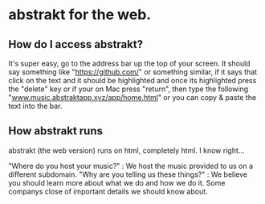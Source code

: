 # abstrakt for the web. 

## How do I access abstrakt?

It's super easy, go to the address bar up the top of your screen. It should say something like "https://github.com/" or something similar, if it says that click on the text and it should be highlighted and once its highlighted press the "delete" key or if your on Mac press "return", then type the following "www.music.abstraktapp.xyz/app/home.html" or you can copy & paste the text into the bar. 

## How abstrakt runs

abstrakt (the web version) runs on html, completely html. I know right...

"Where do you host your music?" : We host the music provided to us on a different subdomain. 
"Why are you telling us these things?" : We believe you should learn more about what we do and how we do it. Some companys close of important details we should know about. 
